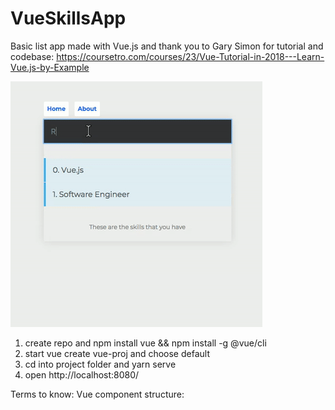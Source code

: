 # VueSkillsApp

Basic list app made with Vue.js and thank you to Gary Simon for tutorial and codebase: https://coursetro.com/courses/23/Vue-Tutorial-in-2018---Learn-Vue.js-by-Example

![vue-skills](screenshot.gif)

1. create repo and npm install vue && npm install -g @vue/cli 
2. start vue create vue-proj and choose default
3. cd into project folder and yarn serve
4. open http://localhost:8080/ 

Terms to know: 
Vue component structure: <template>, <script>, <style> && Vue features: 'interpolations' use {{ }} while 'directives' are attributes with a v- [ex: v-bind, v-on, v-if, v-text, etc]


